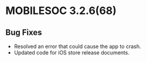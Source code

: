 # MOBILESOC 3.2.6(68)

## Bug Fixes
- Resolved an error that could cause the app to crash.
- Updated code for iOS store release documents.
